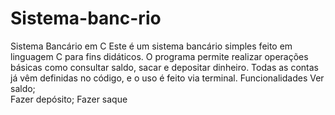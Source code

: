 # Sistema-banc-rio
Sistema Bancário em C  Este é um sistema bancário simples feito em linguagem C para fins didáticos. O programa permite realizar operações básicas como consultar saldo, sacar e depositar dinheiro. Todas as contas já vêm definidas no código, e o uso é feito via terminal.  Funcionalidades 
Ver saldo;  
Fazer depósito;
Fazer saque
